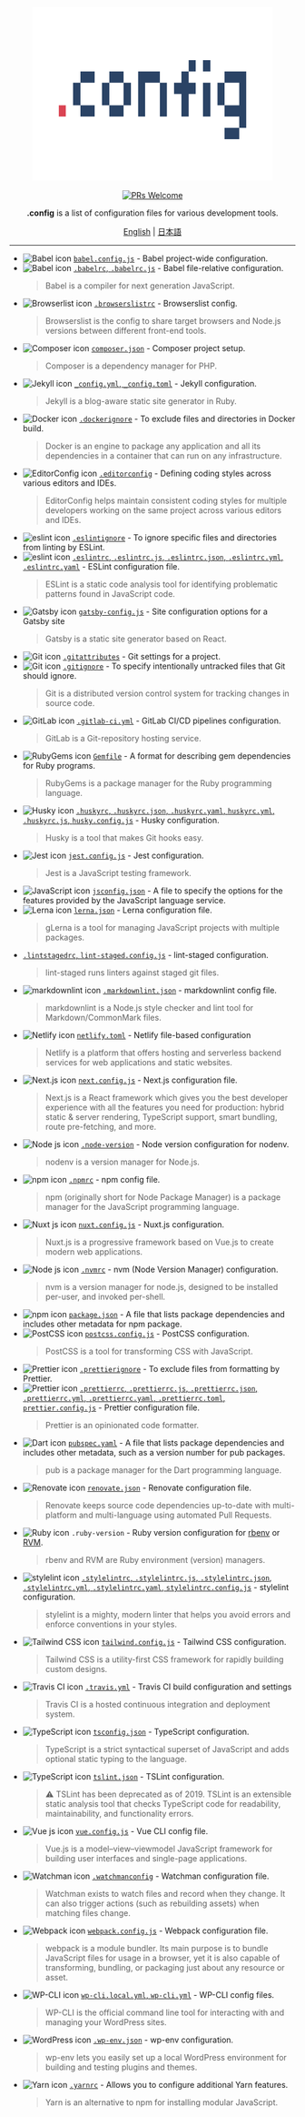<div align="center">
  <figure><img src="media/logo.svg" alt=".config" width="590" height="305"></figure>
  <p>
    <a href="https://github.com/ixkaito/.config/pulls">
      <img src="https://img.shields.io/badge/PRs-welcome-brightgreen.svg?style=flat-square&logo=github" alt="PRs Welcome">
    </a>
  </p>
  <p><strong>.config</strong> is a list of configuration files for various development tools.</p>
  <p>
    <a href="https://github.com/ixkaito/.config/blob/master/README.md">English</a>
    |
    <a href="https://github.com/ixkaito/.config/tree/master/ja">日本語</a>
  </p>
</div>

----

- <img width="16" alt="Babel icon" src="https://user-images.githubusercontent.com/5457539/92080392-76450e00-edfc-11ea-9827-c3685bc0014c.png"> [`babel.config.js`](https://babeljs.io/docs/en/7.5.0/config-files) - Babel project-wide configuration. 
- <img width="16" alt="Babel icon" src="https://user-images.githubusercontent.com/5457539/91786715-325ad900-ec43-11ea-943d-f254cb4d94e5.png"> [`.babelrc`, `.babelrc.js`](https://babeljs.io/docs/en/7.5.0/config-files) - Babel file-relative configuration.
  > Babel is a compiler for next generation JavaScript.
- <img width="16" alt="Browserlist icon" src="https://user-images.githubusercontent.com/5457539/91787075-ff651500-ec43-11ea-8318-4607c103a242.png"> [`.browserslistrc`](https://github.com/browserslist/browserslist) - Browserslist config.
  > Browserslist is the config to share target browsers and Node.js versions between different front-end tools.
- <img width="16" alt="Composer icon" src="https://user-images.githubusercontent.com/5457539/91787690-6505d100-ec45-11ea-9417-741601361e83.png"> [`composer.json`](https://getcomposer.org/doc/01-basic-usage.md#composer-json-project-setup) - Composer project setup.
  > Composer is a dependency manager for PHP.
- <img width="16" alt="Jekyll icon" src="https://user-images.githubusercontent.com/5457539/92080523-a7bdd980-edfc-11ea-9d4f-1c569ac69a1a.png"> [`_config.yml`, `_config.toml`](https://jekyllrb.com/docs/configuration/) - Jekyll configuration.
  > Jekyll is a blog-aware static site generator in Ruby.
- <img width="16" alt="Docker icon" src="https://user-images.githubusercontent.com/5457539/91941251-e176dd80-ed33-11ea-840e-2852eef9df6d.png"> [`.dockerignore`](https://docs.docker.com/engine/reference/builder/#dockerignore-file) - To exclude files and directories in Docker build.
  > Docker is an engine to package any application and all its dependencies in a container that can run on any infrastructure.
- <img width="16" alt="EditorConfig icon" src="https://user-images.githubusercontent.com/5457539/91941970-1d5e7280-ed35-11ea-931d-e4a26b04f947.png"> [`.editorconfig`](https://editorconfig.org/) - Defining coding styles across various editors and IDEs.
  > EditorConfig helps maintain consistent coding styles for multiple developers working on the same project across various editors and IDEs.
- <img width="16" alt="eslint icon" src="https://user-images.githubusercontent.com/5457539/91942337-b8574c80-ed35-11ea-8034-933299b0985b.png"> [`.eslintignore`](https://eslint.org/docs/user-guide/configuring#eslintignore) - To ignore specific files and directories from linting by ESLint.
- <img width="16" alt="eslint icon" src="https://user-images.githubusercontent.com/5457539/91942337-b8574c80-ed35-11ea-8034-933299b0985b.png"> [`.eslintrc`, `.eslintrc.js`, `.eslintrc.json`, `.eslintrc.yml`, `.eslintrc.yaml`](https://eslint.org/docs/user-guide/configuring) - ESLint configuration file.
  > ESLint is a static code analysis tool for identifying problematic patterns found in JavaScript code.
- <img width="16" alt="Gatsby icon" src="https://user-images.githubusercontent.com/5457539/92080236-29613780-edfc-11ea-826e-e2e41db45dd7.png"> [`gatsby-config.js`](https://www.gatsbyjs.org/docs/gatsby-config/) - Site configuration options for a Gatsby site
  > Gatsby is a static site generator based on React.
- <img width="16" alt="Git icon" src="https://user-images.githubusercontent.com/5457539/92080859-26b31200-edfd-11ea-8566-77b6e88fe45e.png"> [`.gitattributes`](https://git-scm.com/book/en/v2/Customizing-Git-Git-Attributes) - Git settings for a project.
- <img width="16" alt="Git icon" src="https://user-images.githubusercontent.com/5457539/92080859-26b31200-edfd-11ea-8566-77b6e88fe45e.png"> [`.gitignore`](https://git-scm.com/docs/gitignore) - To specify intentionally untracked files that Git should ignore.
  > Git is a distributed version control system for tracking changes in source code.
- <img width="16" alt="GitLab icon" src="https://user-images.githubusercontent.com/5457539/92081352-e1dbab00-edfd-11ea-81fd-f28cc8f896c0.png"> [`.gitlab-ci.yml`](https://docs.gitlab.com/ee/ci/yaml/README.html) - GitLab CI/CD pipelines configuration.
  > GitLab is a Git-repository hosting service.
- <img width="16" alt="RubyGems icon" src="https://user-images.githubusercontent.com/5457539/92232839-2e041980-eeea-11ea-86a9-16d9e08a4d26.png"> [`Gemfile`](https://bundler.io/man/gemfile.5.html) - A format for describing gem dependencies for Ruby programs.
  > RubyGems is a package manager for the Ruby programming language.
- <img width="16" alt="Husky icon" src="https://user-images.githubusercontent.com/5457539/92233561-753eda00-eeeb-11ea-9a96-715ccddc5fcb.png"> [`.huskyrc`, `.huskyrc.json`, `.huskyrc.yaml`, `huskyrc.yml`, `.huskyrc.js`, `husky.config.js`](https://github.com/typicode/husky#husky) - Husky configuration.
  > Husky is a tool that makes Git hooks easy.
- <img width="16" alt="Jest icon" src="https://user-images.githubusercontent.com/5457539/92233917-19c11c00-eeec-11ea-8532-cb2c7ceb2cfb.png"> [`jest.config.js`](https://jestjs.io/docs/en/configuration) - Jest configuration.
  > Jest is a JavaScript testing framework.
- <img width="16" alt="JavaScript icon" src="https://user-images.githubusercontent.com/5457539/92235474-aff64180-eeee-11ea-8db8-a4def0e3297c.png"> [`jsconfig.json`](https://code.visualstudio.com/docs/languages/jsconfig) - A file to specify the options for the features provided by the JavaScript language service.
- <img width="16" alt="Lerna icon" src="https://user-images.githubusercontent.com/5457539/92300730-269b4980-ef98-11ea-8102-76d09ed75dde.png"> [`lerna.json`](https://github.com/lerna/lerna#lernajson) - Lerna configuration file.
  > gLerna is a tool for managing JavaScript projects with multiple packages.
- [`.lintstagedrc`, `lint-staged.config.js`](https://github.com/okonet/lint-staged#configuration) - lint-staged configuration.
  > lint-staged runs linters against staged git files.
- <img width="16" alt="markdownlint icon" src="https://user-images.githubusercontent.com/5457539/92300816-f011fe80-ef98-11ea-99ab-86c1df323a82.png"> [`.markdownlint.json`](https://github.com/DavidAnson/markdownlint#config) - markdownlint config file.
  > markdownlint is a Node.js style checker and lint tool for Markdown/CommonMark files.
- <img width="16" alt="Netlify icon" src="https://user-images.githubusercontent.com/5457539/92300845-349d9a00-ef99-11ea-8ff8-ef9d979c74ba.png"> [`netlify.toml`](https://docs.netlify.com/configure-builds/file-based-configuration/) - Netlify file-based configuration
  > Netlify is a platform that offers hosting and serverless backend services for web applications and static websites. 
- <img width="16" alt="Next.js icon" src="https://user-images.githubusercontent.com/5457539/92300974-6f540200-ef9a-11ea-8240-f4b535146914.png"> [`next.config.js`](https://nextjs.org/docs/api-reference/next.config.js/introduction) - Next.js configuration file.
  > Next.js is a React framework which gives you the best developer experience with all the features you need for production: hybrid static & server rendering, TypeScript support, smart bundling, route pre-fetching, and more.
- <img width="16" alt="Node js icon" src="https://user-images.githubusercontent.com/5457539/92301026-dc679780-ef9a-11ea-999b-09da0665afd9.png"> [`.node-version`](https://github.com/nodenv/nodenv#choosing-the-node-version) - Node version configuration for nodenv.
  > nodenv is a version manager for Node.js.
- <img width="16" alt="npm icon" src="https://user-images.githubusercontent.com/5457539/92317593-a4fdf700-f03d-11ea-82a4-c71d76e2d476.png"> [`.npmrc`](https://docs.npmjs.com/configuring-npm/npmrc.html) - npm config file.
  > npm (originally short for Node Package Manager) is a package manager for the JavaScript programming language.
- <img width="16" alt="Nuxt js icon" src="https://user-images.githubusercontent.com/5457539/92317751-40439c00-f03f-11ea-8d66-4189e01302fc.png"> [`nuxt.config.js`](https://nuxtjs.org/guide/configuration/) - Nuxt.js configuration.
  > Nuxt.js is a progressive framework based on Vue.js to create modern web applications.
- <img width="16" alt="Node js icon" src="https://user-images.githubusercontent.com/5457539/92301026-dc679780-ef9a-11ea-999b-09da0665afd9.png"> [`.nvmrc`](https://github.com/nvm-sh/nvm#nvmrc) - nvm (Node Version Manager) configuration.
  > nvm is a version manager for node.js, designed to be installed per-user, and invoked per-shell.
- <img width="16" alt="npm icon" src="https://user-images.githubusercontent.com/5457539/92317593-a4fdf700-f03d-11ea-82a4-c71d76e2d476.png"> [`package.json`](https://docs.npmjs.com/files/package.json) - A file that lists package dependencies and includes other metadata for npm package.
- <img width="16" alt="PostCSS icon" src="https://user-images.githubusercontent.com/5457539/92317876-8e0cd400-f040-11ea-80c4-212d2fedf364.png"> [`postcss.config.js`](https://github.com/postcss/postcss#postcss-) - PostCSS configuration.
  > PostCSS is a tool for transforming CSS with JavaScript.
- <img width="16" alt="Prettier icon" src="https://user-images.githubusercontent.com/5457539/92318115-9239f100-f042-11ea-873b-fa47909fed0b.png"> [`.prettierignore`](https://prettier.io/docs/en/ignore.html) - To exclude files from formatting by Prettier.
- <img width="16" alt="Prettier icon" src="https://user-images.githubusercontent.com/5457539/92318115-9239f100-f042-11ea-873b-fa47909fed0b.png"> [`.prettierrc`, `.prettierrc.js`, `.prettierrc.json`, `.prettierrc.yml`, `.prettierrc.yaml`, `.prettierrc.toml`, `prettier.config.js`](https://prettier.io/docs/en/configuration.html) - Prettier configuration file.
  > Prettier is an opinionated code formatter.
- <img width="16" alt="Dart icon" src="https://user-images.githubusercontent.com/5457539/92365256-becb3700-f12e-11ea-85c9-95390a7000eb.png"> [`pubspec.yaml`](https://dart.dev/tools/pub/pubspec) - A file that lists package dependencies and includes other metadata, such as a version number for pub packages.
  > pub is a package manager for the Dart programming language.
- <img width="16" alt="Renovate icon" src="https://user-images.githubusercontent.com/5457539/92366275-e8389280-f12f-11ea-8e7b-fc09f562d269.png"> [`renovate.json`](https://docs.renovatebot.com/configuration-options/) - Renovate configuration file.
  > Renovate keeps source code dependencies up-to-date with multi-platform and multi-language using automated Pull Requests.
- <img width="16" alt="Ruby icon" src="https://user-images.githubusercontent.com/5457539/92367305-339f7080-f131-11ea-8fe6-c2e4030aa697.png"> `.ruby-version` - Ruby version configuration for [rbenv](https://github.com/rbenv/rbenv#choosing-the-ruby-version) or [RVM](https://github.com/rvm/rvm#switching-between-ruby-versions).
  > rbenv and RVM are Ruby environment (version) managers.
- <img width="16" alt="stylelint icon" src="https://user-images.githubusercontent.com/5457539/92367952-0dc69b80-f132-11ea-9c89-e34c86bc6ec6.png"> [`.stylelintrc`, `.stylelintrc.js`, `.stylelintrc.json`, `.stylelintrc.yml`, `.stylelintrc.yaml`, `stylelintrc.config.js`](https://stylelint.io/user-guide/configure) - stylelint configuration.
  > stylelint is a mighty, modern linter that helps you avoid errors and enforce conventions in your styles.
- <img width="16" alt="Tailwind CSS icon" src="https://user-images.githubusercontent.com/5457539/92437557-2c846b00-f1e2-11ea-9954-4e3ba7c5ec26.png"> [`tailwind.config.js`](https://tailwindcss.com/docs/configuration/) - Tailwind CSS configuration.
  > Tailwind CSS is a utility-first CSS framework for rapidly building custom designs.
- <img width="16" alt="Travis CI icon" src="https://user-images.githubusercontent.com/5457539/92437952-e4197d00-f1e2-11ea-82fa-b0e5ca2e16ae.png"> [`.travis.yml`](https://docs.travis-ci.com/user/customizing-the-build) - Travis CI build configuration and settings
  > Travis CI is a hosted continuous integration and deployment system.
- <img width="16" alt="TypeScript icon" src="https://user-images.githubusercontent.com/5457539/92438093-29d64580-f1e3-11ea-9564-aa2272881817.png"> [`tsconfig.json`](https://www.typescriptlang.org/docs/handbook/tsconfig-json.html) - TypeScript configuration.
  > TypeScript is a strict syntactical superset of JavaScript and adds optional static typing to the language.
- <img width="16" alt="TypeScript icon" src="https://user-images.githubusercontent.com/5457539/92438093-29d64580-f1e3-11ea-9564-aa2272881817.png"> [`tslint.json`](https://palantir.github.io/tslint/usage/configuration/) - TSLint configuration.
  > :warning: TSLint has been deprecated as of 2019. TSLint is an extensible static analysis tool that checks TypeScript code for readability, maintainability, and functionality errors.
- <img width="16" alt="Vue js icon" src="https://user-images.githubusercontent.com/5457539/92555316-569d6200-f2a2-11ea-99a5-b6ac0d2551a8.png"> [`vue.config.js`](https://cli.vuejs.org/config/#vue-config-js) - Vue CLI config file.
  > Vue.js is a model–view–viewmodel JavaScript framework for building user interfaces and single-page applications.
- <img width="16" alt="Watchman icon" src="https://user-images.githubusercontent.com/5457539/92555614-ff4bc180-f2a2-11ea-944a-83f385f7ed08.png"> [`.watchmanconfig`](https://facebook.github.io/watchman/docs/config.html) - Watchman configuration file.
  > Watchman exists to watch files and record when they change. It can also trigger actions (such as rebuilding assets) when matching files change.
- <img width="16" alt="Webpack icon" src="https://user-images.githubusercontent.com/5457539/92555732-489c1100-f2a3-11ea-84fd-d03d2ef2d33a.png"> [`webpack.config.js`](https://webpack.js.org/configuration/) - Webpack configuration file.
  > webpack is a module bundler. Its main purpose is to bundle JavaScript files for usage in a browser, yet it is also capable of transforming, bundling, or packaging just about any resource or asset.
- <img width="16" alt="WP-CLI icon" src="https://user-images.githubusercontent.com/5457539/92555947-bba58780-f2a3-11ea-8a63-6118c564aed5.png"> [`wp-cli.local.yml`, `wp-cli.yml`](https://make.wordpress.org/cli/handbook/references/config/#config-files) - WP-CLI config files.
  > WP-CLI is the official command line tool for interacting with and managing your WordPress sites.
- <img width="16" alt="WordPress icon" src="https://user-images.githubusercontent.com/5457539/92556692-8b5ee880-f2a5-11ea-8945-b250c97f2563.png"> [`.wp-env.json`](https://developer.wordpress.org/block-editor/packages/packages-env/#wp-env-json) - wp-env configuration.
  > wp-env lets you easily set up a local WordPress environment for building and testing plugins and themes.
- <img width="16" alt="Yarn icon" src="https://user-images.githubusercontent.com/5457539/92557166-8ea6a400-f2a6-11ea-98b8-ac1a910b0a04.png"> [`.yarnrc`](https://classic.yarnpkg.com/en/docs/yarnrc/) - Allows you to configure additional Yarn features.
  > Yarn is an alternative to npm for installing modular JavaScript.
